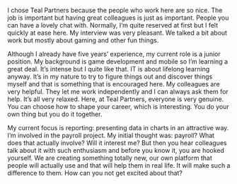 <!-- title: Yana -->
<!-- author: Yana -->
<!-- date: 2020-05-14 -->
<!-- img: /assets/img/blogimages/employeestory-kelly.png -->

I chose Teal Partners because the people who work here are so nice. The job is important but having great colleagues is just as important. People you can have a lovely chat with. Normally, I’m quite reserved at first but I felt quickly at ease here. My interview was very pleasant. We talked a bit about work but mostly about gaming and other fun things. 



Although I already have five years’ experience, my current role is a junior position. My background is game development and mobile so I’m learning a great deal. It’s intense but I quite like that. IT is about lifelong learning anyway. It’s in my nature to try to figure things out and discover things myself and that is something that is encouraged here. My colleagues are very helpful. They let me work independently and I can always ask them for help. It’s all very relaxed. Here, at Teal Partners, everyone is very genuine. You can choose how to shape your career, which is interesting. You do your own thing but you do it together. 



My current focus is reporting: presenting data in charts in an attractive way. I’m involved in the payroll project. My initial thought was: payroll? What does that actually involve? Will it interest me? But then you hear colleagues talk about it with such enthusiasm and before you know it, you are hooked yourself. We are creating something totally new, our own platform that people will actually use and that will help them in real life. It will make such a difference to them. How can you not get excited about that?
